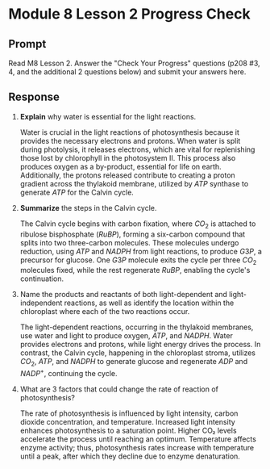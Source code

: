 # Module 8 Lesson 2 Progress Check

## Prompt

Read M8 Lesson 2. Answer the "Check Your Progress" questions (p208 #3, 4, and the additional 2 questions below) and submit your answers here.

## Response

1. **Explain** why water is essential for the light reactions.

    Water is crucial in the light reactions of photosynthesis because it provides the necessary electrons and protons. When water is split during photolysis, it releases electrons, which are vital for replenishing those lost by chlorophyll in the photosystem II. This process also produces oxygen as a by-product, essential for life on earth. Additionally, the protons released contribute to creating a proton gradient across the thylakoid membrane, utilized by $ATP$ synthase to generate $ATP$ for the Calvin cycle.

2. **Summarize** the steps in the Calvin cycle.

    The Calvin cycle begins with carbon fixation, where $CO_2$ is attached to ribulose bisphosphate ($RuBP$), forming a six-carbon compound that splits into two three-carbon molecules. These molecules undergo reduction, using $ATP$ and $NADPH$ from light reactions, to produce $G3P$, a precursor for glucose. One $G3P$ molecule exits the cycle per three $CO_2$ molecules fixed, while the rest regenerate $RuBP$, enabling the cycle's continuation.

3. Name the products and reactants of both light-dependent and light-independent reactions, as well as identify the location within the chloroplast where each of the two reactions occur.

    The light-dependent reactions, occurring in the thylakoid membranes, use water and light to produce oxygen, $ATP$, and $NADPH$. Water provides electrons and protons, while light energy drives the process. In contrast, the Calvin cycle, happening in the chloroplast stroma, utilizes $CO_2$, $ATP$, and $NADPH$ to generate glucose and regenerate $ADP$ and $NADP^+$, continuing the cycle.

4. What are 3 factors that could change the rate of reaction of photosynthesis?

    The rate of photosynthesis is influenced by light intensity, carbon dioxide concentration, and temperature. Increased light intensity enhances photosynthesis to a saturation point. Higher CO₂ levels accelerate the process until reaching an optimum. Temperature affects enzyme activity; thus, photosynthesis rates increase with temperature until a peak, after which they decline due to enzyme denaturation.